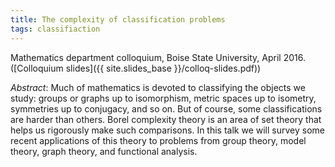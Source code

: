 ```yaml
---
title: The complexity of classification problems
tags: classifiaction
---
```


Mathematics department colloquium, Boise State University, April 2016. ([Colloquium slides]({{ site.slides_base }}/colloq-slides.pdf))<!--more-->

*Abstract*: Much of mathematics is devoted to classifying the objects we study: groups or graphs up to isomorphism, metric spaces up to isometry, symmetries up to conjugacy, and so on. But of course, some classifications are harder than others. Borel complexity theory is an area of set theory that helps us rigorously make such comparisons. In this talk we will survey some recent applications of this theory to problems from group theory, model theory, graph theory, and functional analysis.
